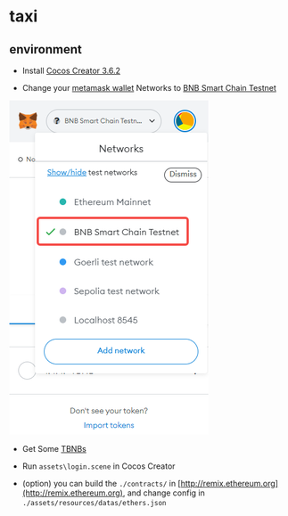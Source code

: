 # taxi

## environment 

- Install [Cocos Creator 3.6.2](https://www.cocos.com/)

- Change your [metamask wallet](https://metamask.io/) Networks to [BNB Smart Chain Testnet](https://testnet.bscscan.com/
)

![](./doc/img/metamask_networks.jpg)

- Get Some [TBNBs](https://testnet.bnbchain.org/faucet-smart)

- Run `assets\login.scene` in Cocos Creator

- (option) you can build the `./contracts/` in [http://remix.ethereum.org](http://remix.ethereum.org), and change config in `./assets/resources/datas/ethers.json`
